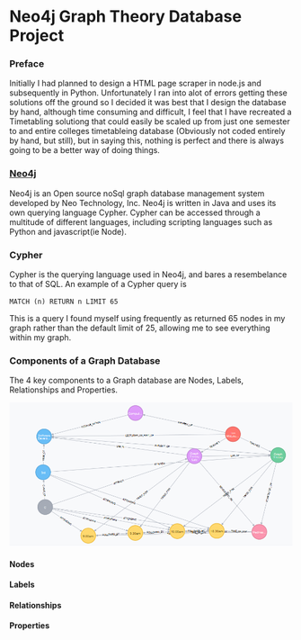 # Neo4j Graph Theory Database Project

### Preface
Initially I had planned to design a HTML page scraper in node.js and subsequently in Python. Unfortunately I ran into alot of errors getting these solutions off the ground so I decided it was best that I design the database by hand, although time consuming and difficult, I feel that I have recreated a Timetabling solutiong that could easily be scaled up from just one semester to and entire colleges timetableing database (Obviously not coded entirely by hand, but still), but in saying this, nothing is perfect and there is always going to be a better way of doing things.

### [Neo4j](https://neo4j.com/)
Neo4j is an Open source noSql graph database management system developed by Neo Technology, Inc. Neo4j is written in Java and uses its own querying language Cypher. Cypher can be accessed through a multitude of different languages, including scripting languages such as Python and javascript(ie Node).

### Cypher
Cypher is the querying language used in Neo4j, and bares a resembelance to that of SQL. An example of a Cypher query is 
```
MATCH (n) RETURN n LIMIT 65
```
This is a query I found myself using frequently as returned 65 nodes in my graph rather than the default limit of 25, allowing me to see everything within my graph.

### Components of a Graph Database
The 4 key components to a Graph database are Nodes, Labels, Relationships and Properties.

![picture](https://github.com/JohnnyGlynn/Neo4j-GraphTheory-GMIT-Timetable/blob/master/NEO4J-%20Relationship-and-Node-example.PNG "Graph Example")

#### Nodes
#### Labels
#### Relationships
#### Properties